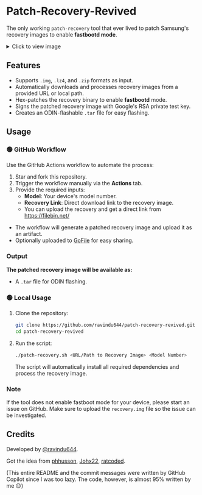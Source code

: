 # Patch-Recovery-Revived

The only working `patch-recovery` tool that ever lived to patch Samsung's recovery images to enable **fastbootd mode**.

<details>
  <summary>Click to view image</summary>

  <img src="./resources/1.jpg" alt="Preview" width="600"/>

</details>

## Features

- Supports `.img`, `.lz4`, and `.zip` formats as input.
- Automatically downloads and processes recovery images from a provided URL or local path.
- Hex-patches the recovery binary to enable **fastbootd** mode.
- Signs the patched recovery image with Google's RSA private test key.
- Creates an ODIN-flashable `.tar` file for easy flashing.

## Usage

### 🟢 GitHub Workflow

Use the GitHub Actions workflow to automate the process:

1. Star and fork this repository.
2. Trigger the workflow manually via the **Actions** tab.
3. Provide the required inputs:
   - **Model**: Your device's model number.
   - **Recovery Link**: Direct download link to the recovery image.
   - You can upload the recovery and get a direct link from https://filebin.net/

- The workflow will generate a patched recovery image and upload it as an artifact.
- Optionally uploaded to [GoFile](https://gofile.io/) for easy sharing.

### Output

**The patched recovery image will be available as:**
- A `.tar` file for ODIN flashing.

### 🟢 Local Usage

1. Clone the repository:
   ```bash
   git clone https://github.com/ravindu644/patch-recovery-revived.git
   cd patch-recovery-revived
   ```

2. Run the script:
   ```bash
   ./patch-recovery.sh <URL/Path to Recovery Image> <Model Number>
   ```

   The script will automatically install all required dependencies and process the recovery image.

### Note

If the tool does not enable fastboot mode for your device, please start an issue on GitHub. Make sure to upload the `recovery.img` file so the issue can be investigated.

## Credits

Developed by [@ravindu644](https://github.com/ravindu644).

Got the idea from [phhusson](https://github.com/phhusson), [Johx22](https://github.com/Johx22), [ratcoded](https://github.com/ratcoded).

(This entire README and the commit messages were written by GitHub Copilot since I was too lazy. The code, however, is almost 95% written by me 😌)